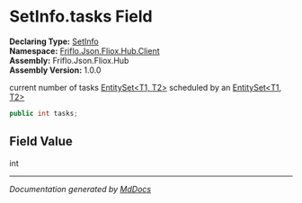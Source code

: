 ﻿<!--  
  <auto-generated>   
    The contents of this file were generated by a tool.  
    Changes to this file may be list if the file is regenerated  
  </auto-generated>   
-->

# SetInfo.tasks Field

**Declaring Type:** [SetInfo](../index.md)  
**Namespace:** [Friflo.Json.Fliox.Hub.Client](../../index.md)  
**Assembly:** Friflo.Json.Fliox.Hub  
**Assembly Version:** 1.0.0

current number of tasks [EntitySet\<T1, T2\>](../../EntitySet-2/index.md) scheduled by an [EntitySet\<T1, T2\>](../../EntitySet-2/index.md)

```csharp
public int tasks;
```

## Field Value

int

___

*Documentation generated by [MdDocs](https://github.com/ap0llo/mddocs)*
